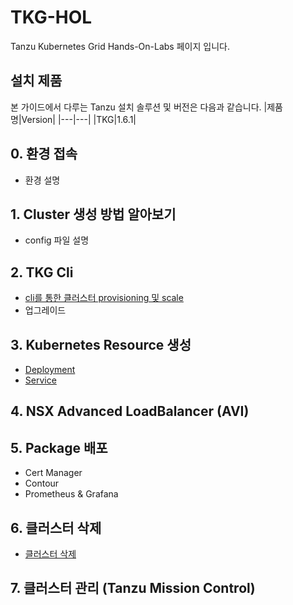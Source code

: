# TKG-HOL
Tanzu Kubernetes Grid Hands-On-Labs 페이지 입니다.

## 설치 제품
본 가이드에서 다루는 Tanzu 설치 솔루션 및 버전은 다음과 같습니다.
|제품명|Version|
|---|---|
|TKG|1.6.1|

## 0. 환경 접속
- 환경 설명

## 1. Cluster 생성 방법 알아보기
- config 파일 설명

## 2. TKG Cli
- [cli를 통한 클러스터 provisioning 및 scale](tkg/cli.md)
- 업그레이드 

## 3. Kubernetes Resource 생성
- [Deployment](tkg/deployment.md)
- [Service](tkg/service.md)

## 4. NSX Advanced LoadBalancer (AVI)

## 5. Package 배포
- Cert Manager
- Contour
- Prometheus & Grafana

## 6. 클러스터 삭제
- [클러스터 삭제](tkg/deletion.md)

## 7. 클러스터 관리 (Tanzu Mission Control)
